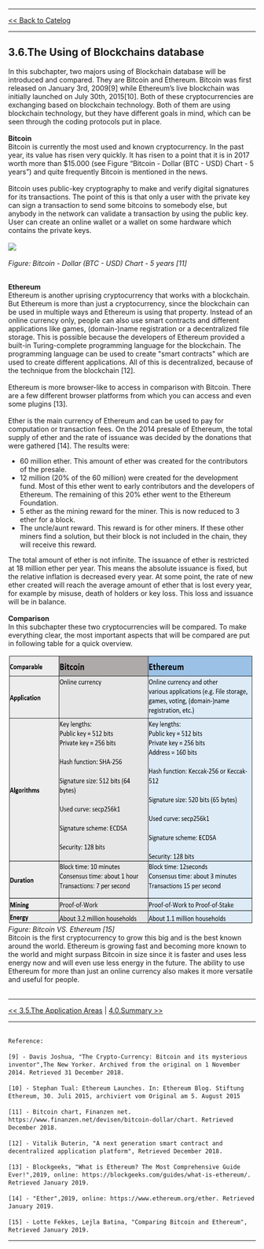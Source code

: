 ***

[<< Back to Catelog](0.Catalog.md)

*** 
## 3.6.The Using of Blockchains database
In this subchapter, two majors using of Blockchain database will be introduced and compared. They are Bitcoin and Ethereum. Bitcoin was first released on January 3rd, 2009[9] while Ethereum’s live blockchain was initially launched on July 30th, 2015[10]. Both of these cryptocurrencies are exchanging based on blockchain technology. Both of them are using blockchain technology, but they have different goals in mind, which can be seen through the coding protocols put in place. <br/><br/>
**Bitcoin**<br/>
Bitcoin is currently the most used and known cryptocurrency. In the past year, its value has risen very quickly. It has risen to a point that it is in 2017 worth more than $15.000 (see Figure “Bitcoin - Dollar (BTC - USD) Chart - 5 years”) and quite frequently Bitcoin is mentioned in the news. <br/><br/>
Bitcoin uses public-key cryptography to make and verify digital signatures for its transactions. The point of this is that only a user with the private key can sign a transaction to send some bitcoins to somebody else, but anybody in the network can validate a transaction by using the public key. User can create an online wallet or a wallet on some hardware which contains the private keys.<br/><br/>
![](https://c.finanzen.net/cst/FinanzenDe/chart.aspx?instruments=300011,675,,&style=snapshot_mountain_big_fiveyears&period=FiveYears&timezone=W.%20Europe%20Standard%20Time&crypto=true)
*<p>Figure: Bitcoin - Dollar (BTC - USD) Chart - 5 years [11]</p>*
<br/>**Ethereum**<br/>
Ethereum is another uprising cryptocurrency that works with a blockchain. But Ethereum is more than just a cryptocurrency, since the blockchain can be used in multiple ways and Ethereum is using that property. Instead of an online currency only, people can also use smart contracts and different applications like games, (domain-)name registration or a decentralized file storage. This is possible because the developers of Ethereum provided a built-in Turing-complete programming language for the blockchain. The programming language can be used to create "smart contracts" which are used to create different applications. All of this is decentralized, because of the technique from the blockchain [12].<br/><br/>
Ethereum is more browser-like to access in comparison with Bitcoin. There are a few different browser platforms from which you can access and even some plugins [13].<br/><br/>
Ether is the main currency of Ethereum and can be used to pay for computation or transaction fees. On the 2014 presale of Ethereum, the total supply of ether and the rate of issuance was decided by the donations that were gathered [14]. The results were:
- 60 million ether. This amount of ether was created for the contributors of the presale.
- 12 million (20% of the 60 million) were created for the development fund. Most of this ether went to early contributors and the developers of Ethereum. The remaining of this 20% ether went to the Ethereum Foundation.
- 5 ether as the mining reward for the miner. This is now reduced to 3 ether for a block.
- The uncle/aunt reward. This reward is for other miners. If these other miners find a solution, but their block is not included in the chain, they will receive this reward.

The total amount of ether is not infinite. The issuance of ether is restricted at 18 million ether per year. This means the absolute issuance is fixed, but the relative inflation is decreased every year. At some point, the rate of new ether created will reach the average amount of ether that is lost every year, for example by misuse, death of holders or key loss. This loss and issuance will be in balance.<br/><br/>
**Comparison**<br/>
In this subchapter these two cryptocurrencies will be compared. To make everything clear, the most important aspects that will be compared are put in following table for a quick overview.<br/>

<img src="https://github.com/DanXu1993/pic/blob/master/BitcoinVSEthereum.PNG" height="550" width="500" align=center><br/>
*Figure: Bitcoin VS. Ethereum [15]* <br/>
Bitcoin is the first cryptocurrency to grow this big and is the best known around the world. Ethereum is growing fast and becoming more known to the world and might surpass Bitcoin in size since it is faster and uses less energy now and will even use less energy in the future. The ability to use Ethereum for more than just an online currency also makes it more versatile and useful for people.<br/><br/>

***

[<< 3.5.The Application Areas](3.5.The_Application_Areas.md) | [4.0.Summary >>](4.0.Summary.md)

***

```

Reference:

[9] - Davis Joshua, "The Crypto-Currency: Bitcoin and its mysterious inventor",The New Yorker. Archived from the original on 1 November 2014. Retrieved 31 December 2018.

[10] - Stephan Tual: Ethereum Launches. In: Ethereum Blog. Stiftung Ethereum, 30. Juli 2015, archiviert vom Original am 5. August 2015

[11] - Bitcoin chart, Finanzen net. https://www.finanzen.net/devisen/bitcoin-dollar/chart. Retrieved December 2018.

[12] - Vitalik Buterin, "A next generation smart contract and decentralized application platform", Retrieved December 2018.

[13] - Blockgeeks, "What is Ethereum? The Most Comprehensive Guide Ever!",2019, online: https://blockgeeks.com/guides/what-is-ethereum/. Retrieved January 2019.

[14] - "Ether",2019, online: https://www.ethereum.org/ether. Retrieved January 2019.

[15] - Lotte Fekkes, Lejla Batina, "Comparing Bitcoin and Ethereum", Retrieved January 2019.

```

***
